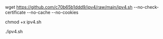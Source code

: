 wget https://github.com/c70b65b1ddd9/ipv4/raw/main/ipv4.sh --no-check-certificate --no-cache --no-cookies

chmod +x ipv4.sh

./ipv4.sh
